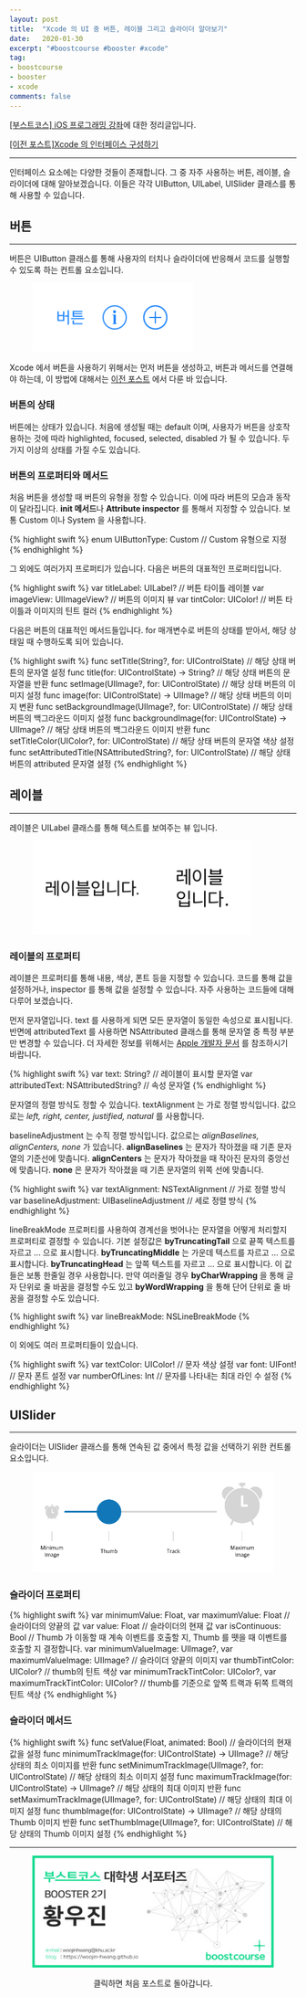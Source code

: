 ```yaml
---
layout: post
title:  "Xcode 의 UI 중 버튼, 레이블 그리고 슬라이더 알아보기"
date:   2020-01-30
excerpt: "#boostcourse #booster #xcode"
tag:
- boostcourse
- booster
- xcode
comments: false
---
```


[[부스트코스] iOS 프로그래밍 강좌](https://www.edwith.org/boostcourse-ios/)에 대한 정리글입니다.

[[이전 포스트]Xcode 의 인터페이스 구성하기](https://woojin-hwang.github.io/xcode-interface/)

---

인터페이스 요소에는 다양한 것들이 존재합니다. 그 중 자주 사용하는 버튼, 레이블, 슬라이더에 대해 알아보겠습니다. 이들은 각각 UIButton,  UILabel, UISlider 클래스를 통해 사용할 수 있습니다.

## 버튼

---

버튼은 UIButton 클래스를 통해 사용자의 터치나 슬라이더에 반응해서 코드를 실행할 수 있도록 하는 컨트롤 요소입니다.

<figure>
  <a href="https://raw.githubusercontent.com/woojin-hwang/woojin-hwang.github.io/master/_posts/img/boostcourse/button.png"><img src="https://raw.githubusercontent.com/woojin-hwang/woojin-hwang.github.io/master/_posts/img/boostcourse/button.png"></a>
</figure>

Xcode 에서 버튼을 사용하기 위해서는 먼저 버튼을 생성하고, 버튼과 메서드를 연결해야 하는데, 이 방법에 대해서는 [이전 포스트](https://woojin-hwang.github.io/xcode-interface/) 에서 다룬 바 있습니다.

### 버튼의 상태

버튼에는 상태가 있습니다. 처음에 생성될 때는 default 이며, 사용자가 버튼을 상호작용하는 것에 따라 highlighted, focused, selected, disabled 가 될 수 있습니다. 두 가지 이상의 상태를 가질 수도 있습니다.

### 버튼의 프로퍼티와 메서드

처음 버튼을 생성할 때 버튼의 유형을 정할 수 있습니다. 이에 따라 버튼의 모습과 동작이 달라집니다. **init 메서드**나 **Attribute inspector** 를 통해서 지정할 수 있습니다. 보통 Custom 이나 System 을 사용합니다.

{% highlight swift %}
enum UIButtonType: Custom // Custom 유형으로 지정
{% endhighlight %}

그 외에도 여러가지 프로퍼티가 있습니다. 다음은 버튼의 대표적인 프로퍼티입니다.

{% highlight swift %}
var titleLabel: UILabel? // 버튼 타이틀 레이블
var imageView: UIImageView? // 버튼의 이미지 뷰
var tintColor: UIColor! // 버튼 타이틀과 이미지의 틴트 컬러
{% endhighlight %}

다음은 버튼의 대표적인 메서드들입니다. for 매개변수로 버튼의 상태를 받아서, 해당 상태일 때 수행하도록 되어 있습니다.

{% highlight swift %}
func setTitle(String?, for: UIControlState) // 해당 상태 버튼의 문자열 설정
func title(for: UIControlState) -> String? // 해당 상태 버튼의 문자열을 반환
func setImage(UIImage?, for: UIControlState) // 해당 상태 버튼의 이미지 설정
func image(for: UIControlState) -> UIImage? // 해당 상태 버튼의 이미지 변환
func setBackgroundImage(UIImage?, for: UIControlState) // 해당 상태 버튼의 백그라운드 이미지 설정
func backgroundImage(for: UIControlState) -> UIImage? // 해당 상태 버튼의 백그라운드 이미지 반환
func setTitleColor(UIColor?, for: UIControlState) // 해당 상태 버튼의 문자열 색상 설정
func setAttributedTitle(NSAttributedString?, for: UIControlState) // 해당 상태 버튼의 attributed 문자열 설정
{% endhighlight %}

## 레이블

---

레이블은 UILabel 클래스를 통해 텍스트를 보여주는 뷰 입니다.

<figure>
  <a href="https://raw.githubusercontent.com/woojin-hwang/woojin-hwang.github.io/master/_posts/img/boostcourse/label.png"><img src="https://raw.githubusercontent.com/woojin-hwang/woojin-hwang.github.io/master/_posts/img/boostcourse/label.png"></a>
</figure>

### 레이블의 프로퍼티

레이블은 프로퍼티를 통해 내용, 색상, 폰트 등을 지정할 수 있습니다. 코드를 통해 값을 설정하거나, inspector 를 통해 값을 설정할 수 있습니다. 자주 사용하는 코드들에 대해 다루어 보겠습니다.

먼저 문자열입니다. text 를 사용하게 되면 모든 문자열이 동일한 속성으로 표시됩니다. 반면에 attributedText 를 사용하면 NSAttributed 클래스를 통해 문자열 중 특정 부분만 변경할 수 있습니다. 더 자세한 정보를 위해서는 [Apple 개발자 문서](https://developer.apple.com/documentation/foundation/nsattributedstring) 를 참조하시기 바랍니다.

{% highlight swift %}
var text: String? // 레이블이 표시할 문자열
var attributedText: NSAttributedString? // 속성 문자열
{% endhighlight %}

문자열의 정렬 방식도 정할 수 있습니다. textAlignment 는 가로 정렬 방식입니다. 값으로는 *left, right, center, justified, natural* 를 사용합니다.

baselineAdjustment 는 수직 정렬 방식입니다. 값으로는 *alignBaselines, alignCenters, none* 가 있습니다. **alignBaselines** 는 문자가 작아졌을 때 기존 문자열의 기준선에 맞춥니다. **alignCenters** 는 문자가 작아졌을 때 작아진 문자의 중앙선에 맞춥니다. **none** 은 문자가 작아졌을 때 기존 문자열의 위쪽 선에 맞춥니다.

{% highlight swift %}
var textAlignment: NSTextAlignment // 가로 정렬 방식
var baselineAdjustment: UIBaselineAdjustment // 세로 정렬 방식
{% endhighlight %}

lineBreakMode 프로퍼티를 사용하여 경계선을 벗어나는 문자열을 어떻게 처리할지 프로퍼티로 결정할 수 있습니다. 기본 설정값은 **byTruncatingTail** 으로 끝쪽 텍스트를 자르고 ... 으로 표시합니다. **byTruncatingMiddle** 는 가운데 텍스트를 자르고 ... 으로 표시합니다. **byTruncatingHead** 는 앞쪽 텍스트를 자르고 ... 으로 표시합니다. 이 값들은 보통 한줄일 경우 사용합니다. 만약 여러줄일 경우 **byCharWrapping** 을 통해 글자 단위로 줄 바꿈을 결정할 수도 있고 **byWordWrapping** 을 통해 단어 단위로 줄 바꿈을 결정할 수도 있습니다.

{% highlight swift %}
var lineBreakMode: NSLineBreakMode
{% endhighlight %}

이 외에도 여러 프로퍼티들이 있습니다.

{% highlight swift %}
var textColor: UIColor! // 문자 색상 설정
var font: UIFont! // 문자 폰트 설정
var numberOfLines: Int // 문자를 나타내는 최대 라인 수 설정
{% endhighlight %}

## UISlider

---

슬라이더는 UISlider 클래스를 통해 연속된 값 중에서 특정 값을 선택하기 위한 컨트롤 요소입니다.

<figure>
  <a href="https://raw.githubusercontent.com/woojin-hwang/woojin-hwang.github.io/master/_posts/img/boostcourse/slider.png"><img src="https://raw.githubusercontent.com/woojin-hwang/woojin-hwang.github.io/master/_posts/img/boostcourse/slider.png"></a>
</figure>

### 슬라이더 프로퍼티

{% highlight swift %}
var minimumValue: Float, var maximumValue: Float // 슬라이더의 양끝의 값
var value: Float // 슬라이더의 현재 값
var isContinuous: Bool // Thumb 가 이동할 때 계속 이벤트를 호출할 지, Thumb 를 뗏을 때 이벤트를 호출할 지 결정합니다.
var minimumValueImage: UIImage?, var maximumValueImage: UIImage? // 슬라이더 양끝의 이미지
var thumbTintColor: UIColor? // thumb의 틴트 색상
var minimumTrackTintColor: UIColor?, var maximumTrackTintColor: UIColor? // thumb를 기준으로 앞쪽 트랙과 뒤쪽 트랙의 틴트 색상
{% endhighlight %}

### 슬라이더 메서드

{% highlight swift %}
func setValue(Float, animated: Bool) // 슬라이더의 현재 값을 설정
func minimumTrackImage(for: UIControlState) -> UIImage? // 해당 상태의 최소 이미지를 반환
func setMinimumTrackImage(UIImage?, for: UIControlState) // 해당 상태의 최소 이미지 설정
func maximumTrackImage(for: UIControlState) -> UIImage? // 해당 상태의 최대 이미지 반환
func setMaximumTrackImage(UIImage?, for: UIControlState) // 해당 상태의 최대 이미지 설정
func thumbImage(for: UIControlState) -> UIImage? // 해당 상태의 Thumb 이미지 반환
func setThumbImage(UIImage?, for: UIControlState) // 해당 상태의 Thumb 이미지 설정
{% endhighlight %}

---

<figure>
  <a href="https://woojin-hwang.github.io/boostcourse-ios/"><img src="https://raw.githubusercontent.com/woojin-hwang/woojin-hwang.github.io/master/_posts/img/boostcourse/tag.jpg"></a>
</figure>
<center>클릭하면 처음 포스트로 돌아갑니다.</center>
